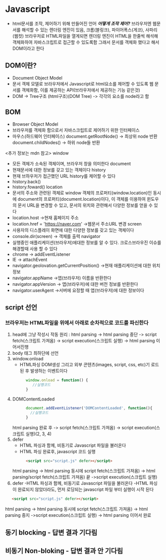 # Javascript
- html문서를 조작, 제어하기 위해 만들어진 언어
***어떻게 조작 제어?***
브라우저엔 웹문서를 해석할 수 있는 렌더링 엔진이 있음,
크롬(블링크), 파이어폭스(게코), 사파리(웹컷)
브라우저로 HTML파일을 열게되면 렌더링 엔진이
HTML을 한줄씩 해석해 객체화하여 자바스크립트로 접근할 수 있도록함
그래서 문서를 객체화 했다고 해서 DOM이라고 한다

## DOM이란?
- Document Object Model
- 문서 객체 모델로 브라우저에서 Javascript로 html요소를 제어할 수 있도록 웹 문서를 객체화함, 이를 제공하는 API(브라우저에서 제공하는 기능 같은것)
- DOM -> Tree구조 (html구조)(DOM Tree) -> 각각의 요소를 node라고 함

## BOM
- Browser Object Model
- 브라우저를 객체화 함으로서 자바스크립트로 제어하기 위한 인터페이스
- 마우스(하드웨어 인터페이스)
document.getRootNode() -> 최상위 node 반환
document.childNodes() -> 하위 node들 반환

<추가 정보는 mdn 참고>
window
- 모든 객체가 소속된 객체이며, 브라우저 창을 의미한다
document
- 현재문서에 대한 정보를 갖고 있는 객체이다
history
- 현재 브하우저가 접근했던 URL history를 제어할 수 있다
- history.back()
- history.foward()
location
- 문서의 주소와 관련된 객체로 window 객체의 프로퍼티(window.location)인 동시에 document의 프로퍼티(document.location)이다, 이 객체를 이용하여 윈도우의 문서 URL을 변경할 수 있고, 문서의 위치와 관련해서 다양한 정보를 얻을 수 있다
- location.host ->현재 홈페이지 주소
- location.href = 'https://naver.com' ->웹문서 주소URL 변경
screen
-  사용자의 디스플레이 화면에 대한 다양한 정보를 갖고 있는 객체이다
- console.dir(screen) -> 객체를 출력
navigator
- 실행중인 애플리케이션(브라우저)에대한 정보를 알 수 있다. 크로스브라우진 이슈를 해경할때 사용 할 수 있다
- chrome -> addEventListener
- IE  -> attachEvent
- navigator.geolovation.getCurrentPosition() ->현재 애플리케이션에 대한 위치정보
- navigator.appName ->앱(브라우저) 이름을 반환한다
- navigator.appVersion -> 앱(브라우저)에 대한 버전 정보를 반환한다
- navigator.userAgent ->서버에 요정할 때 앱(브라우저)에 대한 정보이다

## script 선언
### 브라우저는 HTML파일을 위에서 아래로 순차적으로 코드를 파신한다
1. <script></script> head에 그냥 작성시 작동 원리 :
    html parsing -> html parsing 중단 -> script fetch(스크립트 가져옴) -> script execution(스크립트 실행) -> html parsing 이어서진행
2. body 태그 최하단에 <script></script> 선언
3. window.onload
   - HTML파싱 DOM생성 그리고 외부 콘텐츠(images, script, css, etc)기 로드된 후 발생하는 이벤트이다
   ```javascript
         window.onload = function() {
            //실행코드
         }
   ```
4. DOMContentLoaded
    ```javascript
          document.addEventListener('DOMContentLoaded', function(){
            //실행코드
          }
   ```
    html parsing 완료 후 -> script fetch(스크립트 가져옴) -> script execution(스크립트 실행)(2, 3, 4)
5. defer
   - HTML 파싱과 함께, 비동기로 Javascript 파일을 불러온다
   - HTML 파싱 완료후, javascript 코드 실행
   ```html
         <script src="script.js" defer></script>
   ```
   html parsing -> html  parsing 동시에 script fetch(스크립트 가져옴) -> html parsing/script fetch(스크립트 가져옴) 끝 ->script execution(스크립트 실행)
6. defer
  -HTML 파싱과 함께, 비동기로 Javascript 파일을 불러온다
  -HTML 파싱이 완료되지 않았더라도, 먼저 로딩되는 javascript 파일 부터 실행이 시작 된다
  ```html
     <script src="script.js" defer></script>
   ```
   html parsing -> html  parsing 동시에 script fetch(스크립트 가져옴) -> html parsing 중지 ->script execution(스크립트 실행) -> html parsing 이어서 완료

## 동기 blocking - 답변 결과 기다림
## 비동기 Non-bloking - 답변 결과 안 기다림
